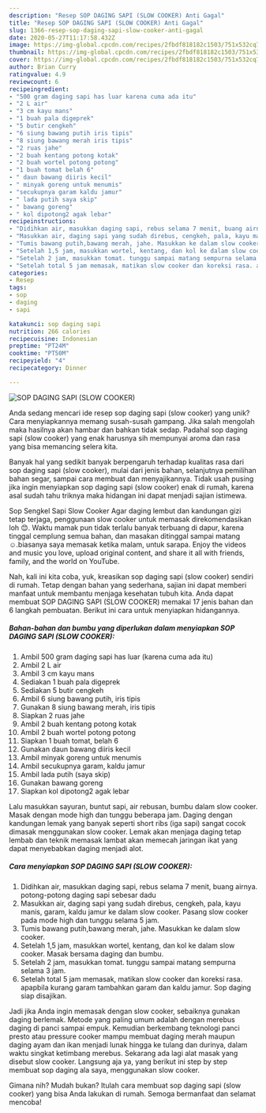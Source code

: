 ```yaml
---
description: "Resep SOP DAGING SAPI (SLOW COOKER) Anti Gagal"
title: "Resep SOP DAGING SAPI (SLOW COOKER) Anti Gagal"
slug: 1366-resep-sop-daging-sapi-slow-cooker-anti-gagal
date: 2020-05-27T11:17:58.432Z
image: https://img-global.cpcdn.com/recipes/2fbdf818182c1503/751x532cq70/sop-daging-sapi-slow-cooker-foto-resep-utama.jpg
thumbnail: https://img-global.cpcdn.com/recipes/2fbdf818182c1503/751x532cq70/sop-daging-sapi-slow-cooker-foto-resep-utama.jpg
cover: https://img-global.cpcdn.com/recipes/2fbdf818182c1503/751x532cq70/sop-daging-sapi-slow-cooker-foto-resep-utama.jpg
author: Brian Curry
ratingvalue: 4.9
reviewcount: 6
recipeingredient:
- "500 gram daging sapi has luar karena cuma ada itu"
- "2 L air"
- "3 cm kayu mans"
- "1 buah pala digeprek"
- "5 butir cengkeh"
- "6 siung bawang putih iris tipis"
- "8 siung bawang merah iris tipis"
- "2 ruas jahe"
- "2 buah kentang potong kotak"
- "2 buah wortel potong potong"
- "1 buah tomat belah 6"
- " daun bawang diiris kecil"
- " minyak goreng untuk menumis"
- "secukupnya garam kaldu jamur"
- " lada putih saya skip"
- " bawang goreng"
- " kol dipotong2 agak lebar"
recipeinstructions:
- "Didihkan air, masukkan daging sapi, rebus selama 7 menit, buang airnya. potong-potong daging sapi sebesar dadu"
- "Masukkan air, daging sapi yang sudah direbus, cengkeh, pala, kayu manis, garam, kaldu jamur ke dalam slow cooker. Pasang slow cooker pada mode high dan tunggu selama 5 jam."
- "Tumis bawang putih,bawang merah, jahe. Masukkan ke dalam slow cooker."
- "Setelah 1,5 jam, masukkan wortel, kentang, dan kol ke dalam slow cooker. Masak bersama daging dan bumbu."
- "Setelah 2 jam, masukkan tomat. tunggu sampai matang sempurna selama 3 jam."
- "Setelah total 5 jam memasak, matikan slow cooker dan koreksi rasa. apapbila kurang garam tambahkan garam dan kaldu jamur. Sop daging siap disajikan."
categories:
- Resep
tags:
- sop
- daging
- sapi

katakunci: sop daging sapi 
nutrition: 266 calories
recipecuisine: Indonesian
preptime: "PT24M"
cooktime: "PT50M"
recipeyield: "4"
recipecategory: Dinner

---
```



![SOP DAGING SAPI (SLOW COOKER)](https://img-global.cpcdn.com/recipes/2fbdf818182c1503/751x532cq70/sop-daging-sapi-slow-cooker-foto-resep-utama.jpg)

Anda sedang mencari ide resep sop daging sapi (slow cooker) yang unik? Cara menyiapkannya memang susah-susah gampang. Jika salah mengolah maka hasilnya akan hambar dan bahkan tidak sedap. Padahal sop daging sapi (slow cooker) yang enak harusnya sih mempunyai aroma dan rasa yang bisa memancing selera kita.

Banyak hal yang sedikit banyak berpengaruh terhadap kualitas rasa dari sop daging sapi (slow cooker), mulai dari jenis bahan, selanjutnya pemilihan bahan segar, sampai cara membuat dan menyajikannya. Tidak usah pusing jika ingin menyiapkan sop daging sapi (slow cooker) enak di rumah, karena asal sudah tahu triknya maka hidangan ini dapat menjadi sajian istimewa.

Sop Sengkel Sapi Slow Cooker Agar daging lembut dan kandungan gizi tetap terjaga, penggunaan slow cooker untuk memasak direkomendasikan loh 😊. Waktu mamak pun tidak terlalu banyak terbuang di dapur, karena tinggal cemplung semua bahan, dan masakan ditinggal sampai matang ☺️.biasanya saya memasak ketika malam, untuk sarapa. Enjoy the videos and music you love, upload original content, and share it all with friends, family, and the world on YouTube.


Nah, kali ini kita coba, yuk, kreasikan sop daging sapi (slow cooker) sendiri di rumah. Tetap dengan bahan yang sederhana, sajian ini dapat memberi manfaat untuk membantu menjaga kesehatan tubuh kita. Anda dapat membuat SOP DAGING SAPI (SLOW COOKER) memakai 17 jenis bahan dan 6 langkah pembuatan. Berikut ini cara untuk menyiapkan hidangannya.

<!--inarticleads1-->

##### Bahan-bahan dan bumbu yang diperlukan dalam menyiapkan SOP DAGING SAPI (SLOW COOKER):

1. Ambil 500 gram daging sapi has luar (karena cuma ada itu)
1. Ambil 2 L air
1. Ambil 3 cm kayu mans
1. Sediakan 1 buah pala digeprek
1. Sediakan 5 butir cengkeh
1. Ambil 6 siung bawang putih, iris tipis
1. Gunakan 8 siung bawang merah, iris tipis
1. Siapkan 2 ruas jahe
1. Ambil 2 buah kentang potong kotak
1. Ambil 2 buah wortel potong potong
1. Siapkan 1 buah tomat, belah 6
1. Gunakan  daun bawang diiris kecil
1. Ambil  minyak goreng untuk menumis
1. Ambil secukupnya garam, kaldu jamur
1. Ambil  lada putih (saya skip)
1. Gunakan  bawang goreng
1. Siapkan  kol dipotong2 agak lebar


Lalu masukkan sayuran, buntut sapi, air rebusan, bumbu dalam slow cooker. Masak dengan mode high dan tunggu beberapa jam. Daging dengan kandungan lemak yang banyak seperti short ribs (iga sapi) sangat cocok dimasak menggunakan slow cooker. Lemak akan menjaga daging tetap lembab dan teknik memasak lambat akan memecah jaringan ikat yang dapat menyebabkan daging menjadi alot. 

<!--inarticleads2-->

##### Cara menyiapkan SOP DAGING SAPI (SLOW COOKER):

1. Didihkan air, masukkan daging sapi, rebus selama 7 menit, buang airnya. potong-potong daging sapi sebesar dadu
1. Masukkan air, daging sapi yang sudah direbus, cengkeh, pala, kayu manis, garam, kaldu jamur ke dalam slow cooker. Pasang slow cooker pada mode high dan tunggu selama 5 jam.
1. Tumis bawang putih,bawang merah, jahe. Masukkan ke dalam slow cooker.
1. Setelah 1,5 jam, masukkan wortel, kentang, dan kol ke dalam slow cooker. Masak bersama daging dan bumbu.
1. Setelah 2 jam, masukkan tomat. tunggu sampai matang sempurna selama 3 jam.
1. Setelah total 5 jam memasak, matikan slow cooker dan koreksi rasa. apapbila kurang garam tambahkan garam dan kaldu jamur. Sop daging siap disajikan.


Jadi jika Anda ingin memasak dengan slow cooker, sebaiknya gunakan daging berlemak. Metode yang paling umum adalah dengan merebus daging di panci sampai empuk. Kemudian berkembang teknologi panci presto atau pressure cooker mampu membuat daging merah maupun daging ayam dan ikan menjadi lunak hingga ke tulang dan durinya, dalam waktu singkat ketimbang merebus. Sekarang ada lagi alat masak yang disebut slow cooker. Langsung aja ya, yang berikut ini step by step membuat sop daging ala saya, menggunakan slow cooker. 

Gimana nih? Mudah bukan? Itulah cara membuat sop daging sapi (slow cooker) yang bisa Anda lakukan di rumah. Semoga bermanfaat dan selamat mencoba!
